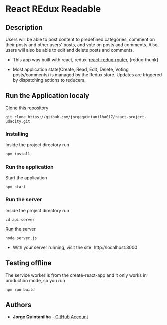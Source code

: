 React REdux Readable
===============================

## Description

Users will be able to post content to predefined categories, comment on their posts and other users' posts, and vote on posts and comments. Also, users will also be able to edit and delete posts and comments.

* This app was built with react, redux, [react-redux-router](https://github.com/reactjs/react-router-redux), [redux-thunk]

* Most application state(Create, Read, Edit, Delete, Voting posts/comments) is managed by the Redux store. Updates are triggered by dispatching actions to reducers.

## Run the Application localy

Clone this repository

```
git clone https://github.com/jorgequintanilha017/react-project-udacity.git
```

### Installing

Inside the project directory run

```
npm install
```

### Run the application

Start the application

```
npm start
```

### Run the server

Inside the project directory run

```
cd api-server
```

Run the server

```
node server.js
```

* With your server running, visit the site: http://localhost:3000

## Testing offline
The service worker is from the create-react-app and it only works in production mode, so you run
```
npm run build
```

 ## Authors

* **Jorge Quintanilha** - [GitHub Account](https://github.com/jorgequintanilha017/react-project-udacity)